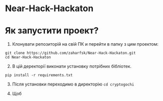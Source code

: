 # Near-Hack-Hackaton

# Як запустити проект?

1. Клонувати репозиторій на свій ПК и перейти в папку з цим проектом:
```
git clone https://github.com/zaharfsk/Near-Hack-Hackaton.git
cd Near-Hack-Hackaton
```

2. В цій деректорії виконати установку потрібних бібліотек.
```
pip install -r requirements.txt
```

3. Після установки переходимо в директорію `cd cryptogochi`

4. Щоб
